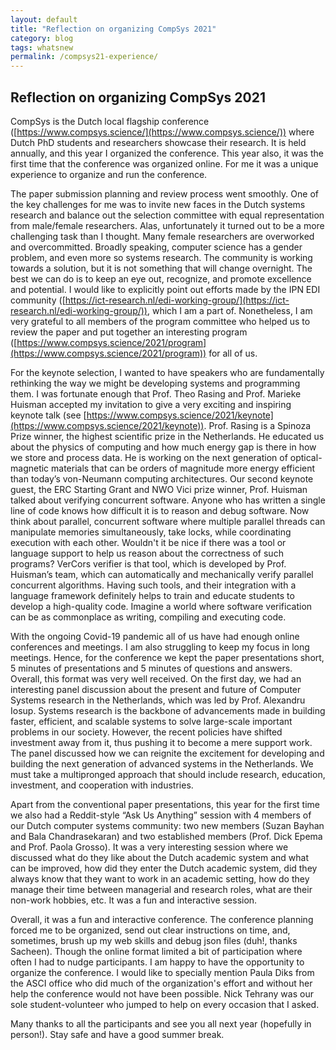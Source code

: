 ```yaml
---
layout: default
title: "Reflection on organizing CompSys 2021"
category: blog
tags: whatsnew
permalink: /compsys21-experience/
---
```


## Reflection on organizing CompSys 2021 

CompSys is the Dutch local flagship conference ([https://www.compsys.science/](https://www.compsys.science/)) where Dutch PhD students and researchers showcase their research. It is held annually, and this year I organized the conference. This year also, it was the first time that the conference was organized online. For me it was a unique experience to organize and run the conference. 

The paper submission planning and review process went smoothly. One of the key challenges for me was to invite new faces in the Dutch systems research and balance out the selection committee with equal representation from male/female researchers. Alas, unfortunately it turned out to be a more challenging task than I thought. Many female researchers are overworked and overcommitted. Broadly speaking, computer science has a gender problem, and even more so systems research. The community is working towards a solution, but it is not something that will change overnight. The best we can do is to keep an eye out, recognize, and promote excellence and potential. I would like to explicitly point out efforts made by the IPN EDI community ([https://ict-research.nl/edi-working-group/](https://ict-research.nl/edi-working-group/)), which I am a part of. Nonetheless, I am very grateful to all members of the program committee who helped us to review the paper and put together an interesting program ([https://www.compsys.science/2021/program](https://www.compsys.science/2021/program)) for all of us. 

For the keynote selection, I wanted to have speakers who are fundamentally rethinking the way we might be developing systems and programming them. I was fortunate enough that Prof. Theo Rasing and Prof. Marieke Huisman accepted my invitation to give a very exciting and inspiring keynote talk (see [https://www.compsys.science/2021/keynote](https://www.compsys.science/2021/keynote)). Prof. Rasing is a Spinoza Prize winner, the highest scientific prize in the Netherlands. He educated us about the physics of computing and how much energy gap is there in how we store and process data. He is working on the next generation of optical-magnetic materials that can be orders of magnitude more energy efficient than today’s von-Neumann computing architectures. Our second keynote guest, the ERC Starting Grant and NWO Vici prize winner, Prof. Huisman talked about verifying concurrent software. Anyone who has written a single line of code knows how difficult it is to reason and debug software. Now think about parallel, concurrent software where multiple parallel threads can manipulate memories simultaneously, take locks, while coordinating execution with each other. Wouldn't it be nice if there was a tool or language support to help us reason about the correctness of such programs? VerCors verifier is that tool, which is developed by Prof. Huisman’s team, which can automatically and mechanically verify parallel concurrent algorithms. Having such tools, and their integration with a language framework definitely helps to train and educate students to develop a high-quality code. Imagine a world where software verification can be as commonplace as writing, compiling and executing code. 

With the ongoing Covid-19 pandemic all of us have had enough online conferences and meetings. I am also struggling to keep my focus in long meetings. Hence, for the conference we kept the paper presentations short, 5 minutes of presentations and 5 minutes of questions and answers. Overall, this format was very well received. On the first day, we had an interesting panel discussion about the present and future of Computer Systems research in the Netherlands, which was led by Prof. Alexandru Iosup. Systems research is the backbone of advancements made in building faster, efficient, and scalable systems to solve large-scale important problems in our society. However, the recent policies have shifted investment away from it, thus pushing it to become a mere support work. The panel discussed how we can reignite the excitement for developing and building the next generation of advanced systems in the Netherlands. We must take a multipronged approach that should include research, education, investment, and cooperation with industries. 

Apart from the conventional paper presentations, this year for the first time we also had a Reddit-style “Ask Us Anything” session with 4 members of our Dutch computer systems community: two new members (Suzan Bayhan and Bala Chandrasekaran) and two established members (Prof. Dick Epema and Prof. Paola Grosso). It was a very interesting session where we discussed what do they like about the Dutch academic system and what can be improved, how did they enter the Dutch academic system, did they always know that they want to work in an academic setting, how do they manage their time between managerial and research roles, what are their non-work hobbies, etc. It was a fun and interactive session.

Overall, it was a fun and interactive conference. The conference planning forced me to be organized, send out clear instructions on time, and, sometimes, brush up my web skills and debug json files (duh!, thanks Sacheen). Though the online format limited a bit of participation where often I had to nudge participants. I am happy to have the opportunity to organize the conference. I would like to specially mention Paula Diks from the ASCI office who did much of the organization's effort and without her help the conference would not have been possible. Nick Tehrany was our sole student-volunteer who jumped to help on every occasion that I asked.

Many thanks to all the participants and see you all next year (hopefully in person!). Stay safe and have a good summer break. 

